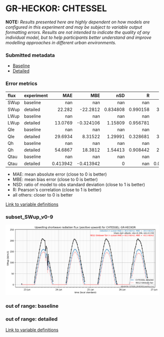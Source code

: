 # GR-HECKOR: CHTESSEL

**NOTE:** *Results presented here are highly dependent on how models are configured in this experiment and may be subject to variable output formatting errors. Results are not intended to indicate the quality of any individual model, but to help participants better understand and improve modelling approaches in different urban environments.*

### Submitted metadata

- [Baseline](CHTESSEL_GR-HECKOR_baseline_attrs.md)
- [Detailed](CHTESSEL_GR-HECKOR_detailed_attrs.md)

### Error metrics

| flux   | experiment   |        MAE |        MBE |        nSD |          R |        5th |      95th |       RMSE |      cRMSE |       AMBE |      1-nSD |          1-R |   nSkewness |    nKurtosis |    Overlap |
|:-------|:-------------|-----------:|-----------:|-----------:|-----------:|-----------:|----------:|-----------:|-----------:|-----------:|-----------:|-------------:|------------:|-------------:|-----------:|
| SWup   | baseline     | nan        | nan        | nan        | nan        | nan        | nan       | nan        | nan        | nan        | nan        | nan          | nan         | nan          | nan        |
| SWup   | detailed     |  22.282    | -22.2812   |   0.834808 |   0.990158 |   3.15268  |  36.1308  |  25.7114   |   0.209094 |  22.2812   |   0.165192 |   0.00984176 |   0.503604  |   0.00556946 |   0.126648 |
| LWup   | baseline     | nan        | nan        | nan        | nan        | nan        | nan       | nan        | nan        | nan        | nan        | nan          | nan         | nan          | nan        |
| LWup   | detailed     |  13.0769   |  -0.324106 |   1.15809  |   0.956781 |   6.5563   |  14.169   |  15.4405   |   0.353691 |   0.324106 |   0.15809  |   0.0432193  |   0.350172  |   0.152241   |   0.115394 |
| Qle    | baseline     | nan        | nan        | nan        | nan        | nan        | nan       | nan        | nan        | nan        | nan        | nan          | nan         | nan          | nan        |
| Qle    | detailed     |  29.6934   |   8.31522  |   1.29991  |   0.328681 |   3.69596  |  42.3235  |  48.699    |   1.35472  |   8.31522  |   0.29991  |   0.671319   |   0.21741   |   0.580959   |   0.300299 |
| Qh     | baseline     | nan        | nan        | nan        | nan        | nan        | nan       | nan        | nan        | nan        | nan        | nan          | nan         | nan          | nan        |
| Qh     | detailed     |  54.6867   |  18.3812   |   1.54413  |   0.908442 |  23.3975   | 160.883   |  82.6118   |   0.760808 |  18.3812   |   0.544128 |   0.0915583  |   0.0278544 |   0.294832   |   0.37455  |
| Qtau   | baseline     | nan        | nan        | nan        | nan        | nan        | nan       | nan        | nan        | nan        | nan        | nan          | nan         | nan          | nan        |
| Qtau   | detailed     |   0.413942 |  -0.413942 |   0        | nan        |   0.021504 |   1.21552 |   0.595082 | nan        |   0.413942 |   1        | nan          |   1         |   1          |   0.974891 |

 - MAE: mean absolute error (close to 0 is better)
 - MBE: mean bias error (close to 0 is better)
 - NSD: ratio of model to obs standard deviation (close to 1 is better)
 - R: Pearson's correlation (close to 1 is better)
 - all others: closer to 0 is better

[Link to variable definitions](../modelattrs/variable_definitions.md)

### <a name="subset_swup_v0-9"></a>subset_SWup_v0-9
[![CHTESSEL_GR-HECKOR_subset_SWup_v0-9.png](CHTESSEL_GR-HECKOR_subset_SWup_v0-9.png)](CHTESSEL_GR-HECKOR_subset_SWup_v0-9.png)

### out of range: baseline


### out of range: detailed



[Link to variable definitions](../modelattrs/variable_definitions.md)

